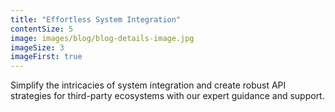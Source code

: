 ```yaml
---
title: "Effortless System Integration"
contentSize: 5
image: images/blog/blog-details-image.jpg
imageSize: 3
imageFirst: true
---
```

Simplify the intricacies of system integration and create robust API strategies for 
third-party ecosystems with our expert guidance and support.
